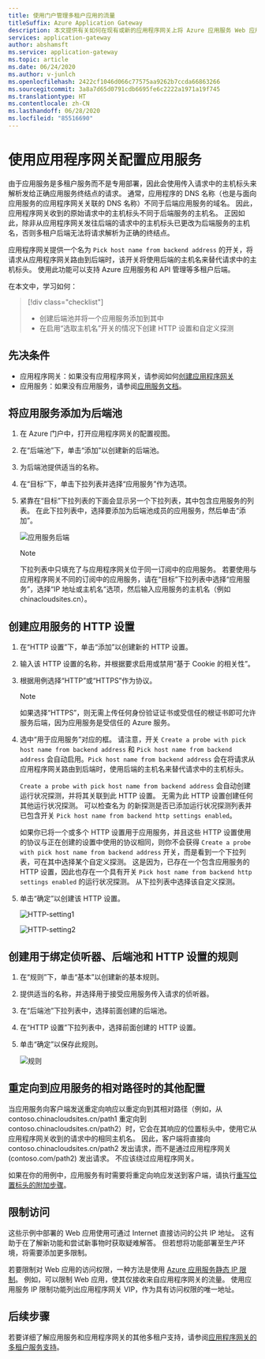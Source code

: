 ```yaml
---
title: 使用门户管理多租户应用的流量
titleSuffix: Azure Application Gateway
description: 本文提供有关如何在现有或新的应用程序网关上将 Azure 应用服务 Web 应用配置为后端池成员的指导。
services: application-gateway
author: abshamsft
ms.service: application-gateway
ms.topic: article
ms.date: 06/24/2020
ms.author: v-junlch
ms.openlocfilehash: 2422cf1046d066c77575aa9262b7ccda66863266
ms.sourcegitcommit: 3a8a7d65d0791cdb6695fe6c2222a1971a19f745
ms.translationtype: HT
ms.contentlocale: zh-CN
ms.lasthandoff: 06/28/2020
ms.locfileid: "85516690"
---
```

# <a name="configure-app-service-with-application-gateway"></a>使用应用程序网关配置应用服务

由于应用服务是多租户服务而不是专用部署，因此会使用传入请求中的主机标头来解析发给正确应用服务终结点的请求。 通常，应用程序的 DNS 名称（也是与面向应用服务的应用程序网关关联的 DNS 名称）不同于后端应用服务的域名。 因此，应用程序网关收到的原始请求中的主机标头不同于后端服务的主机名。 正因如此，除非从应用程序网关发往后端的请求中的主机标头已更改为后端服务的主机名，否则多租户后端无法将请求解析为正确的终结点。

应用程序网关提供一个名为 `Pick host name from backend address` 的开关，将请求从应用程序网关路由到后端时，该开关将使用后端的主机名来替代请求中的主机标头。 使用此功能可以支持 Azure 应用服务和 API 管理等多租户后端。 

在本文中，学习如何：

> [!div class="checklist"]
>
> - 创建后端池并将一个应用服务添加到其中
> - 在启用“选取主机名”开关的情况下创建 HTTP 设置和自定义探测

## <a name="prerequisites"></a>先决条件

- 应用程序网关：如果没有应用程序网关，请参阅如何[创建应用程序网关](/application-gateway/quick-create-portal)
- 应用服务：如果没有应用服务，请参阅[应用服务文档](/app-service/)。

## <a name="add-app-service-as-backend-pool"></a>将应用服务添加为后端池

1. 在 Azure 门户中，打开应用程序网关的配置视图。

2. 在“后端池”下，单击“添加”以创建新的后端池。 

3. 为后端池提供适当的名称。 

4. 在“目标”下，单击下拉列表并选择“应用服务”作为选项。 

5. 紧靠在“目标”下拉列表的下面会显示另一个下拉列表，其中包含应用服务的列表。 在此下拉列表中，选择要添加为后端池成员的应用服务，然后单击“添加”。

   ![应用服务后端](./media/configure-web-app-portal/backendpool.png)
   
   > [!NOTE]
   > 下拉列表中只填充了与应用程序网关位于同一订阅中的应用服务。 若要使用与应用程序网关不同的订阅中的应用服务，请在“目标”下拉列表中选择“应用服务”，选择“IP 地址或主机名”选项，然后输入应用服务的主机名（例如   chinacloudsites.cn）。

## <a name="create-http-settings-for-app-service"></a>创建应用服务的 HTTP 设置

1. 在“HTTP 设置”下，单击“添加”以创建新的 HTTP 设置。 

2. 输入该 HTTP 设置的名称，并根据要求启用或禁用“基于 Cookie 的相关性”。

3. 根据用例选择“HTTP”或“HTTPS”作为协议。 

   > [!NOTE]
   > 如果选择“HTTPS”，则无需上传任何身份验证证书或受信任的根证书即可允许服务后端，因为应用服务是受信任的 Azure 服务。

4. 选中“用于应用服务”对应的框。 请注意，开关 `Create a probe with pick host name from backend address` 和 `Pick host name from backend address` 会自动启用。`Pick host name from backend address` 会在将请求从应用程序网关路由到后端时，使用后端的主机名来替代请求中的主机标头。  

   `Create a probe with pick host name from backend address` 会自动创建运行状况探测，并将其关联到此 HTTP 设置。 无需为此 HTTP 设置创建任何其他运行状况探测。 可以检查名为 <HTTP Setting name><Unique GUID> 的新探测是否已添加运行状况探测列表并已包含开关 `Pick host name from backend http settings enabled`。

   如果你已将一个或多个 HTTP 设置用于应用服务，并且这些 HTTP 设置使用的协议与正在创建的设置中使用的协议相同，则你不会获得 `Create a probe with pick host name from backend address` 开关，而是看到一个下拉列表，可在其中选择某个自定义探测。 这是因为，已存在一个包含应用服务的 HTTP 设置，因此也存在一个具有开关 `Pick host name from backend http settings enabled` 的运行状况探测。 从下拉列表中选择该自定义探测。

5. 单击“确定”以创建该 HTTP 设置。

   ![HTTP-setting1](./media/configure-web-app-portal/http-setting1.png)

   ![HTTP-setting2](./media/configure-web-app-portal/http-setting2.png)



## <a name="create-rule-to-tie-the-listener-backend-pool-and-http-setting"></a>创建用于绑定侦听器、后端池和 HTTP 设置的规则

1. 在“规则”下，单击“基本”以创建新的基本规则。 

2. 提供适当的名称，并选择用于接受应用服务传入请求的侦听器。

3. 在“后端池”下拉列表中，选择前面创建的后端池。

4. 在“HTTP 设置”下拉列表中，选择前面创建的 HTTP 设置。

5. 单击“确定”以保存此规则。

   ![规则](./media/configure-web-app-portal/rule.png)

## <a name="additional-configuration-in-case-of-redirection-to-app-services-relative-path"></a>重定向到应用服务的相对路径时的其他配置

当应用服务向客户端发送重定向响应以重定向到其相对路径（例如，从 contoso.chinacloudsites.cn/path1 重定向到 contoso.chinacloudsites.cn/path2）时，它会在其响应的位置标头中，使用它从应用程序网关收到的请求中的相同主机名。 因此，客户端将直接向 contoso.chinacloudsites.cn/path2 发出请求，而不是通过应用程序网关 (contoso.com/path2) 发出请求。 不应该绕过应用程序网关。

如果在你的用例中，应用服务有时需要将重定向响应发送到客户端，请执行[重写位置标头的附加步骤](/application-gateway/troubleshoot-app-service-redirection-app-service-url#sample-configuration)。

## <a name="restrict-access"></a>限制访问

这些示例中部署的 Web 应用使用可通过 Internet 直接访问的公共 IP 地址。 这有助于在了解新功能和尝试新事物时获取疑难解答。 但若想将功能部署至生产环境，将需要添加更多限制。

若要限制对 Web 应用的访问权限，一种方法是使用 [Azure 应用服务静态 IP 限制](../app-service/app-service-ip-restrictions.md)。 例如，可以限制 Web 应用，使其仅接收来自应用程序网关的流量。 使用应用服务 IP 限制功能列出应用程序网关 VIP，作为具有访问权限的唯一地址。

## <a name="next-steps"></a>后续步骤

若要详细了解应用服务和应用程序网关的其他多租户支持，请参阅[应用程序网关的多租户服务支持](/application-gateway/application-gateway-web-app-overview)。

<!-- Update_Description: wording update -->